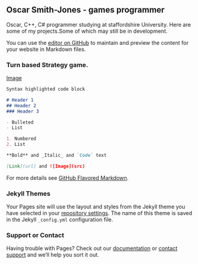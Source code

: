 ## Oscar Smith-Jones - games programmer

Oscar, C++, C# programmer studying at staffordshire University. Here are some of my projects.Some of which may still be in development.

You can use the [editor on GitHub](https://github.com/ozzysmithjones/ozzysmithjones.github.io/edit/master/README.md) to maintain and preview the content for your website in Markdown files.


### Turn based Strategy game.

[Image](https://drive.google.com/drive/u/0/folders/16AKWLK8VK0HxCQZ7TR61UlPCVQmPcwOI)

```markdown
Syntax highlighted code block

# Header 1 
## Header 2
### Header 3

- Bulleted
- List

1. Numbered
2. List

**Bold** and _Italic_ and `Code` text

[Link](url) and ![Image](src)
```

For more details see [GitHub Flavored Markdown](https://guides.github.com/features/mastering-markdown/).

### Jekyll Themes

Your Pages site will use the layout and styles from the Jekyll theme you have selected in your [repository settings](https://github.com/ozzysmithjones/ozzysmithjones.github.io/settings). The name of this theme is saved in the Jekyll `_config.yml` configuration file.

### Support or Contact

Having trouble with Pages? Check out our [documentation](https://help.github.com/categories/github-pages-basics/) or [contact support](https://github.com/contact) and we’ll help you sort it out.
